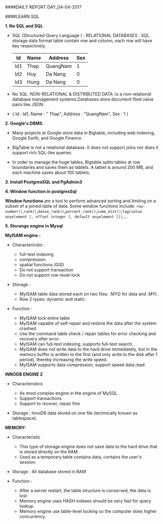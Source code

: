####DAILY REPORT  DAY_04-04-2017

####LEARN SQL 

**1. No SQL and SQL** 
- SQL (Structured Query Language ) :  RELATIONAL DATABASES . SQL storage data format table contain row and column, each row will have key respectively. 

	|Id | Name| Address|Sex|
	|--------------|-------|------|-------|
	|Id1 | Thap | QuangNam | 1 | 
	| Id2| Huy| Da Nang | 0 | 
	| Id3 | Hung | Da Nang | 0 |

- No SQL :NON-RELATIONAL & DISTRIBUTED DATA :is a non-relational database management systems.Databases store document filed value pairs like JSON.

- {
  Id : Id1,
Name : " Thap",
 Address : "QuangNam",
 Sex : 1
}

**2. Google's DBMS** 

- Many projects at Google store data in Bigtable, including web indexing, Google Earth, and Google Finance.

- BigTable is not a relational database. It does not support joins nor does it support rich SQL-like queries.

- In order to manage the huge tables, Bigtable splits tables at row boundaries and saves them as tablets. A tablet is around 200 MB, and each machine saves about 100 tablets.

**3. Install PostgresSQL and PgAdmin3**

**4. Window function in postgresSql**

**Window functions** are a tool to perform advanced sorting and limiting on a subset of a joined table of data.
Some window functions include: 
`row-number()`,`rank()`,`dense_rank()`,`percent_rank()`,`cume_dist()`,`lag(value anyelement [, offset integer [, default anyelement ]])`,...	

**5. Storange engine in Mysql**

 **MyISAM engine :**

-  Charactericstic :

	+ full-text indexing
	+ compression.
	+ spatial functions (GIS)
	+ Do not support transaction 
	+ Do not support row-level-lock

- Storage :
	
	+ MyISAM table data stored each on two files: .MYD for data and .MYI. 
	+ Row 2 types: dynamic and static.

- Function :
	+ MyISAM lock entire table   
	+ MyISAM capable of self-repair and restore the data after the system crashed. 
	+ Use the command table check / repair tables for error checking and recovery after error. 
	+ MyISAM can full-text indexing, supports full-text search. 
	+ MyISAM does not write data to the hard drive immediately, but in the memory buffer is written to the first (and only write to the disk after 1 period), thereby increasing the write speed. 
	+ MyISAM supports data compression, support speed data read

**INNODB ENGINE 2** 

- Characteristics 
	+ As most complex engine in the engine of MySQL 
	+ Support transactions 
	+ Support to recover, repair fine 

- Storage : 
InnoDB data stored on one file (technically known as tablespace).

**MEMORY:**

- Characteristic 
	+ This type of storage engine does not save data to the hard drive that is stored directly on the RAM. 
	+ Used as a temporary table contains data, contains the user's session. 

- Storage : All database stored in RAM
- Function :
	+ After a server restart, the table structure is conserved, the data is lost.
	+ Memory engine uses HASH indexes should be very fast for query lookup.
	+ Memory engine use table-level locking so the computer does higher concurrency.
